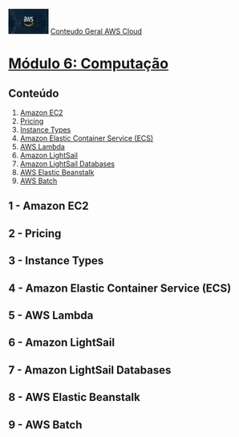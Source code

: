 
<img src="../images/extra/banner_aws.png" alt="aws" width=80 height=50 /> [Conteudo Geral AWS Cloud][1]

[1]: https://github.com/weder96/aws-certification-learning

# [Módulo 6: Computação](https://aws.amazon.com/what-is/compute/)

## Conteúdo
1. <a href="#section-1"> Amazon EC2 </a>
2. <a href="#section-2"> Pricing </a>
3. <a href="#section-2"> Instance Types</a>
4. <a href="#section-2"> Amazon Elastic Container Service (ECS)</a>
5. <a href="#section-2"> AWS Lambda</a>
6. <a href="#section-2"> Amazon LightSail</a>
7. <a href="#section-2"> Amazon LightSail Databases</a>
8. <a href="#section-2"> AWS Elastic Beanstalk</a>
9. <a href="#section-2"> AWS Batch</a>

## <a id="section-1" ></a> **1 - Amazon EC2**
## <a id="section-1" ></a> **2 - Pricing**
## <a id="section-1" ></a> **3 - Instance Types**
## <a id="section-1" ></a> **4 - Amazon Elastic Container Service (ECS)**
## <a id="section-1" ></a> **5 - AWS Lambda**
## <a id="section-1" ></a> **6 - Amazon LightSail**
## <a id="section-1" ></a> **7 - Amazon LightSail Databases**
## <a id="section-1" ></a> **8 - AWS Elastic Beanstalk**
## <a id="section-1" ></a> **9 - AWS Batch**
